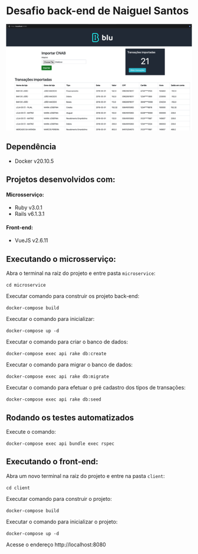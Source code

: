 # Desafio back-end de Naiguel Santos

![screenshot](./screenshot.png)

## Dependência
- Docker v20.10.5

## Projetos desenvolvidos com:
#### Microsserviço:
- Ruby v3.0.1
- Rails v6.1.3.1
#### Front-end:
- VueJS v2.6.11

## Executando o microsserviço:

Abra o terminal na raiz do projeto e entre pasta `microservice`:

`cd microservice`

Executar comando para construir os projeto back-end:

`docker-compose build`

Executar o comando para inicializar:

`docker-compose up -d`

Executar o comando para criar o banco de dados:

`docker-compose exec api rake db:create`

Executar o comando para migrar o banco de dados:

`docker-compose exec api rake db:migrate`

Executar o comando para efetuar o pré cadastro dos tipos de transações:

`docker-compose exec api rake db:seed`

## Rodando os testes automatizados

Execute o comando:

`docker-compose exec api bundle exec rspec`

## Executando o front-end:

Abra um novo terminal na raiz do projeto e entre na pasta  `client`:

`cd client`

Executar comando para construir o projeto:

`docker-compose build`

Executar o comando para inicializar o projeto:

`docker-compose up -d`

Acesse o endereço http://localhost:8080